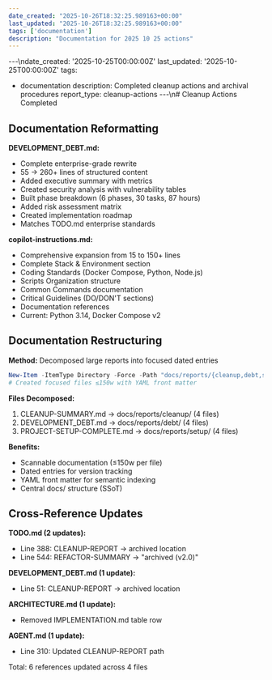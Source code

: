 ```yaml
---
date_created: "2025-10-26T18:32:25.989163+00:00"
last_updated: "2025-10-26T18:32:25.989163+00:00"
tags: ['documentation']
description: "Documentation for 2025 10 25 actions"
---
```


---\ndate_created: '2025-10-25T00:00:00Z'
last_updated: '2025-10-25T00:00:00Z'
tags:
- documentation
description: Completed cleanup actions and archival procedures
report_type: cleanup-actions
---\n# Cleanup Actions Completed

## Documentation Reformatting

**DEVELOPMENT_DEBT.md:**
- Complete enterprise-grade rewrite
- 55 → 260+ lines of structured content
- Added executive summary with metrics
- Created security analysis with vulnerability tables
- Built phase breakdown (6 phases, 30 tasks, 87 hours)
- Added risk assessment matrix
- Created implementation roadmap
- Matches TODO.md enterprise standards

**copilot-instructions.md:**
- Comprehensive expansion from 15 to 150+ lines
- Complete Stack & Environment section
- Coding Standards (Docker Compose, Python, Node.js)
- Scripts Organization structure
- Common Commands documentation
- Critical Guidelines (DO/DON'T sections)
- Documentation references
- Current: Python 3.14, Docker Compose v2

## Documentation Restructuring

**Method:** Decomposed large reports into focused dated entries
```powershell
New-Item -ItemType Directory -Force -Path "docs/reports/{cleanup,debt,setup}"
# Created focused files ≤150w with YAML front matter
```

**Files Decomposed:**
1. CLEANUP-SUMMARY.md → docs/reports/cleanup/ (4 files)
2. DEVELOPMENT_DEBT.md → docs/reports/debt/ (4 files)
3. PROJECT-SETUP-COMPLETE.md → docs/reports/setup/ (4 files)

**Benefits:**
- Scannable documentation (≤150w per file)
- Dated entries for version tracking
- YAML front matter for semantic indexing
- Central docs/ structure (SSoT)

## Cross-Reference Updates

**TODO.md (2 updates):**
- Line 388: CLEANUP-REPORT → archived location
- Line 544: REFACTOR-SUMMARY → "archived (v2.0)"

**DEVELOPMENT_DEBT.md (1 update):**
- Line 51: CLEANUP-REPORT → archived location

**ARCHITECTURE.md (1 update):**
- Removed IMPLEMENTATION.md table row

**AGENT.md (1 update):**
- Line 310: Updated CLEANUP-REPORT path

Total: 6 references updated across 4 files
